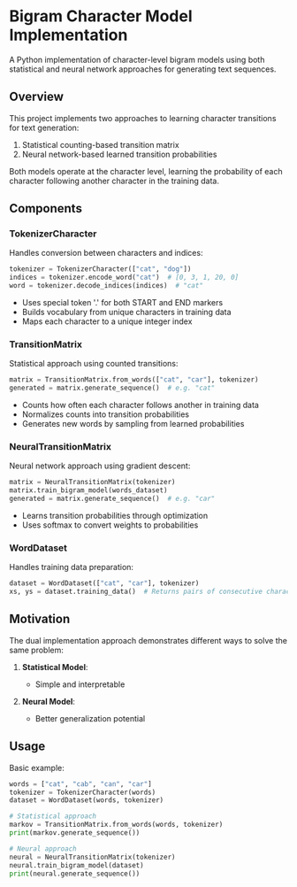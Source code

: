 # Bigram Character Model Implementation

A Python implementation of character-level bigram models using both statistical and neural network approaches for generating text sequences.

## Overview

This project implements two approaches to learning character transitions for text generation:

1. Statistical counting-based transition matrix
2. Neural network-based learned transition probabilities

Both models operate at the character level, learning the probability of each character following another character in the training data.

## Components

### TokenizerCharacter

Handles conversion between characters and indices:
```python
tokenizer = TokenizerCharacter(["cat", "dog"])
indices = tokenizer.encode_word("cat")  # [0, 3, 1, 20, 0]
word = tokenizer.decode_indices(indices)  # "cat"
```

- Uses special token '.' for both START and END markers
- Builds vocabulary from unique characters in training data
- Maps each character to a unique integer index

### TransitionMatrix

Statistical approach using counted transitions:
```python
matrix = TransitionMatrix.from_words(["cat", "car"], tokenizer)
generated = matrix.generate_sequence()  # e.g. "cat"
```

- Counts how often each character follows another in training data
- Normalizes counts into transition probabilities
- Generates new words by sampling from learned probabilities

### NeuralTransitionMatrix 

Neural network approach using gradient descent:
```python
matrix = NeuralTransitionMatrix(tokenizer)
matrix.train_bigram_model(words_dataset)
generated = matrix.generate_sequence()  # e.g. "car"
```

- Learns transition probabilities through optimization
- Uses softmax to convert weights to probabilities

### WordDataset

Handles training data preparation:
```python
dataset = WordDataset(["cat", "car"], tokenizer)
xs, ys = dataset.training_data()  # Returns pairs of consecutive characters
```

## Motivation

The dual implementation approach demonstrates different ways to solve the same problem:

1. **Statistical Model**: 
   - Simple and interpretable
   
2. **Neural Model**:
   - Better generalization potential

## Usage

Basic example:
```python
words = ["cat", "cab", "can", "car"]
tokenizer = TokenizerCharacter(words)
dataset = WordDataset(words, tokenizer)

# Statistical approach
markov = TransitionMatrix.from_words(words, tokenizer)
print(markov.generate_sequence())

# Neural approach
neural = NeuralTransitionMatrix(tokenizer)
neural.train_bigram_model(dataset)
print(neural.generate_sequence())
```

